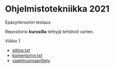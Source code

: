 # Ohjelmistotekniikka 2021 

Epäsynkroonin testaus

Repositorio **kurssilla** tehtyjä *tehtäviä* varten. 

Viikko 1
- [gitlog.txt](./laskarit/viikko1/gitlog.txt)
- [komentorivi.txt](./laskarit/viikko1/komentorivi.txt)
- [vaatimusmaarittely](./harkkatyo/Documents/vaatimusmaarittely.md)
